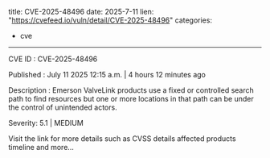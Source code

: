  
title: CVE-2025-48496
date: 2025-7-11
lien: "https://cvefeed.io/vuln/detail/CVE-2025-48496"
categories:
  - cve
---

CVE ID : CVE-2025-48496

Published :  July 11
2025
12:15 a.m. | 4 hours
12 minutes ago

Description : Emerson ValveLink products 
use a fixed or controlled search path to find resources
but one or 
more locations in that path can be under the control of unintended 
actors.

Severity: 5.1 | MEDIUM

Visit the link for more details
such as CVSS details
affected products
timeline
and more...
